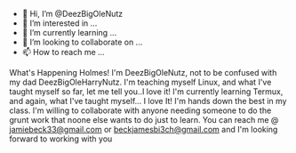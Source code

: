- 👋 Hi, I’m @DeezBigOleNutz
- 👀 I’m interested in ...
- 🌱 I’m currently learning ...
- 💞️ I’m looking to collaborate on ...
- 📫 How to reach me ...

<!---
DeezBigOleNutz/DeezBigOleNutz is a ✨ special ✨ repository because its `README.md` (this file) appears on your GitHub profile.
You can click the Preview link to take a look at your changes.
--->
  What's Happening Holmes! I'm DeezBigOleNutz, not to be confused with my dad DeezBigOleHarryNutz. I'm teaching 
myself Linux, and what I've taught myself so far, let me tell you..I love it! I'm currently learning Termux, and again, what I've taught myself...
I love It! I'm hands down the best in my class. I'm willing to collaborate with anyone needing someone to do the grunt work that noone else wants to do just to learn.
 You can reach me @ jamiebeck33@gmail.com  or beckjamesbi3ch@gmail.com and I'm looking forward to working with you
